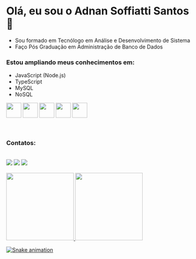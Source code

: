 # Olá, eu sou o Adnan Soffiatti Santos 🖖

- Sou formado em Tecnólogo em Análise e Desenvolvimento de Sistema
- Faço Pós Graduação em Administração de Banco de Dados


### Estou ampliando meus conhecimentos em:
- JavaScript (Node.js)
- TypeScript
- MySQL
- NoSQL

<img src="https://cdn.jsdelivr.net/gh/devicons/devicon/icons/javascript/javascript-original.svg" width="40" height="40" />     <img src="https://cdn.jsdelivr.net/gh/devicons/devicon/icons/typescript/typescript-original.svg" width="40" height="40" />     <img src="https://cdn.jsdelivr.net/gh/devicons/devicon/icons/nodejs/nodejs-original.svg" width="40" height="40" />     <img src="https://cdn.jsdelivr.net/gh/devicons/devicon/icons/mysql/mysql-original-wordmark.svg" width="40" height="40" />     <img src="https://cdn.jsdelivr.net/gh/devicons/devicon/icons/mongodb/mongodb-original-wordmark.svg" width="40" height="40" />

<br />

### Contatos:
<br/>
<div>
<a href="https://instagram.com/adnansoffiatti" target="_blank"><img src="https://img.shields.io/badge/-Instagram-%23E4405F?style=for-the-badge&logo=instagram&logoColor=white" target="_blank"></a>
<a href = "mailto:adnan.soffiatti@gmail.com"><img src="https://img.shields.io/badge/Gmail-D14836?style=for-the-badge&logo=gmail&logoColor=white" target="_blank"></a>
<a href="https://www.linkedin.com/in/adnan-soffiatti" target="_blank"><img src="https://img.shields.io/badge/-LinkedIn-%230077B5?style=for-the-badge&logo=linkedin&logoColor=white" target="_blank"></a>   
</div>

<br />
<div>
<a href="https://github.com/adnansoffiatti">
<img height="180em" src="https://github-readme-stats.vercel.app/api/top-langs/?username=adnansoffiatti&layout=compact&langs_count=7&theme=dracula"/>
<img height="180em" src="https://github-readme-stats.vercel.app/api?username=adnansoffiatti&show_icons=true&theme=dracula&include_all_commits=true&count_private=true"/>
</div>

  ![Snake animation](https://github.com/adnansoffiatti/adnansoffiatti/blob/output/github-contribution-grid-snake.svg)
